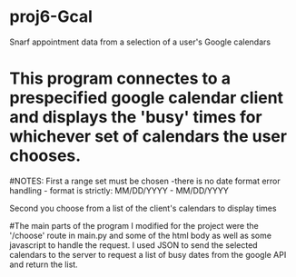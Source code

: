# proj6-Gcal
Snarf appointment data from a selection of a user's Google calendars 

# This program connectes to a prespecified google calendar client and displays the 'busy' times for whichever set of calendars the user chooses.

#NOTES:
First a range set must be chosen
	-there is no date format error handling
	- format is strictly: MM/DD/YYYY - MM/DD/YYYY

Second you choose from a list of the client's calendars to display times

#The main parts of the program I modified for the project were the '/choose' route in main.py and some of the html body as well as some javascript to handle the request. I used JSON to send the selected calendars to the server to request a list of busy dates from the google API and return the list.
